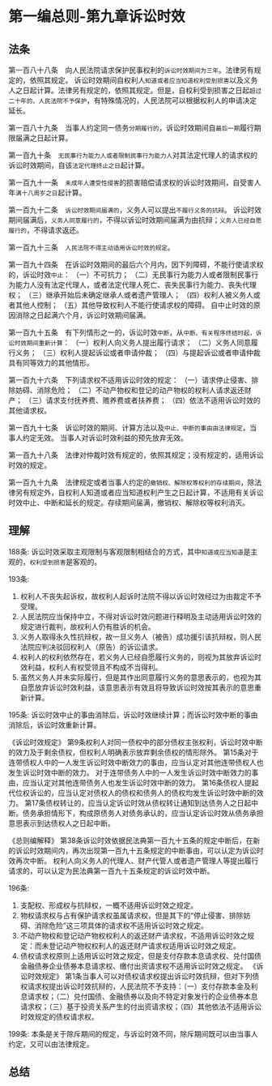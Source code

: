 # 第一编总则-第九章诉讼时效

## 法条
第一百八十八条　向人民法院请求保护民事权利的`诉讼时效期间为三年`。法律另有规定的，依照其规定。
诉讼时效期间自权利人`知道或者应当知道权利受到损害`以及义务人之日起计算。法律另有规定的，依照其规定。但是，自权利受到损害之日起`超过二十年的，人民法院不予保护`，有特殊情况的，人民法院可以根据权利人的申请决定延长。

第一百八十九条　当事人约定同一债务`分期履行的`，诉讼时效期间自`最后一期`履行期限届满之日起计算。

第一百九十条　`无民事行为能力人或者限制民事行为能力人`对其法定代理人的请求权的诉讼时效期间，自该`法定代理终止之日`起计算。

第一百九十一条　`未成年人遭受性侵害`的损害赔偿请求权的诉讼时效期间，自受害人年`满十八周岁之日`起计算。

第一百九十二条　`诉讼时效期间届满的`，义务人可以提出`不履行义务的抗辩`。
诉讼时效期间届满后，`义务人同意履行的`，不得以诉讼时效期间届满为由抗辩；`义务人已经自愿履行的`，不得请求返还。

第一百九十三条　`人民法院不得主动适用诉讼时效的规定`。

第一百九十四条　在诉讼时效期间的最后六个月内，因下列障碍，不能行使请求权的，诉讼时效`中止`：
（一）不可抗力；
（二）无民事行为能力人或者限制民事行为能力人没有法定代理人，或者法定代理人死亡、丧失民事行为能力、丧失代理权；
（三）继承开始后未确定继承人或者遗产管理人；
（四）权利人被义务人或者其他人控制；
（五）其他导致权利人不能行使请求权的障碍。
自中止时效的原因消除之日起满六个月，诉讼时效期间届满。

第一百九十五条　有下列情形之一的，诉讼时效`中断`，从`中断、有关程序终结时起，诉讼时效期间重新计算`：
（一）权利人向义务人提出履行请求；
（二）义务人同意履行义务；
（三）权利人提起诉讼或者申请仲裁；
（四）与提起诉讼或者申请仲裁具有同等效力的其他情形。

第一百九十六条　下列请求权不适用诉讼时效的规定：
（一）请求停止侵害、排除妨碍、消除危险；
（二）不动产物权和登记的动产物权的权利人请求返还财产；
（三）请求支付抚养费、赡养费或者扶养费；
（四）依法不适用诉讼时效的其他请求权。

第一百九十七条　诉讼时效的期间、计算方法以及`中止、中断的事由由法律规定`，当事人约定无效。
当事人对诉讼时效利益的预先放弃无效。

第一百九十八条　法律对仲裁时效有规定的，依照其规定；没有规定的，适用诉讼时效的规定。

第一百九十九条　法律规定或者当事人约定的`撤销权、解除权等权利的存续期间`，除法律另有规定外，自权利人知道或者应当知道权利产生之日起计算，不适用有关诉讼时效中止、中断和延长的规定。存续期间届满，撤销权、解除权等权利消灭。


## 理解
188条:
诉讼时效采取主观限制与客观限制相结合的方式，其中`知道或应当知道`是主观的，`权利受到损害`是客观的。

193条:
1. 权利人不丧失起诉权，故权利人起诉时法院不得以诉讼时效经过为由裁定不予受理。
2. 人民法院应当保持中立，不得对诉讼时效问题进行释明及主动适用诉讼时效的规定进行裁判，故权利人仍有胜诉的机会。
3. 义务人取得永久性抗辩权，故一旦义务人（被告）成功援引该抗辩权，则人民法院应判决驳回权利人（原告）的诉讼请求。
4. 权利人的权利依然存在，若义务人已经自愿履行义务的，则视为其放弃诉讼时效利益，权利人有权受领且不构成不当得利。
5. 虽然义务人并未实际履行，但是其作出同意履行义务的意思表示的，也视为其自愿放弃诉讼时效利益，该意思表示有效且将导致诉讼时效按其表示的意思重新计算。

195条: 诉讼时效中止的事由消除后，诉讼时效继续计算；而诉讼时效中断的事由消除后，诉讼时效重新计算。

《诉讼时效规定》
第9条权利人对同一债权中的部分债权主张权利，诉讼时效中断的效力及于剩余债权，但权利人明确表示放弃剩余债权的情形除外。
第15条对于连带债权人中的一人发生诉讼时效中断效力的事由，应当认定对其他连带债权人也发生诉讼时效中断的效力。
对于连带债务人中的一人发生诉讼时效中断效力的事由，应当认定对其他连带债务人也发生诉讼时效中断的效力。
第16条债权人提起代位权诉讼的，应当认定对债权人的债权和债务人的债权均发生诉讼时效中断的效力。
第17条债权转让的，应当认定诉讼时效从债权转让通知到达债务人之日起中断。债务承担情形下，构成原债务人对债务承认的，应当认定诉讼时效从债务承担意思表示到达债权人之日起中断。

《总则编解释》
第38条诉讼时效依据民法典第一百九十五条的规定中断后，在新的诉讼时效期间内，再次出现第一百九十五条规定的中断事由，可以认定为诉讼时效再次中断。
权利人向义务人的代理人、财产代管人或者遗产管理人等提出履行请求的，可以认定为民法典第一百九十五条规定的诉讼时效中断。

196条:
1. 支配权、形成权与抗辩权，一概不适用诉讼时效之规定。
2. 物权请求权与占有保护请求权虽属请求权，但是其下的“停止侵害、排除妨碍、消除危险”这三项具体的请求权不适用诉讼时效之规定。
3. 不动产物权和登记动产物权权利人的返还财产请求权，不适用诉讼时效之规定：而未登记动产物权权利人的返还财产请求权适用诉讼时效之规定。
4. 债权请求权原则上适用诉讼时效之规定，但是支付存款本息请求权、兑付国债金融债券企业债券本息请求权、缴付出资请求权不适用诉讼时效之规定。
《诉讼时效规定》
第1条当事人可以对债权请求权提出诉讼时效抗辩，但对下列债权请求权提出诉讼时效抗辩的，人民法院不予支持：（一）支付存款本金及利息请求权；（二）兑付国债、金融债券以及向不特定对象发行的企业债券本息请求权；（三）基于投资关系产生的付出资请求权；（四）其他依法不适用诉讼时效规定的债权请求权。

199条: 本条是关于除斥期间的规定，与诉讼时效不同，除斥期间既可以由当事人约定，又可以由法律规定。

## 总结

